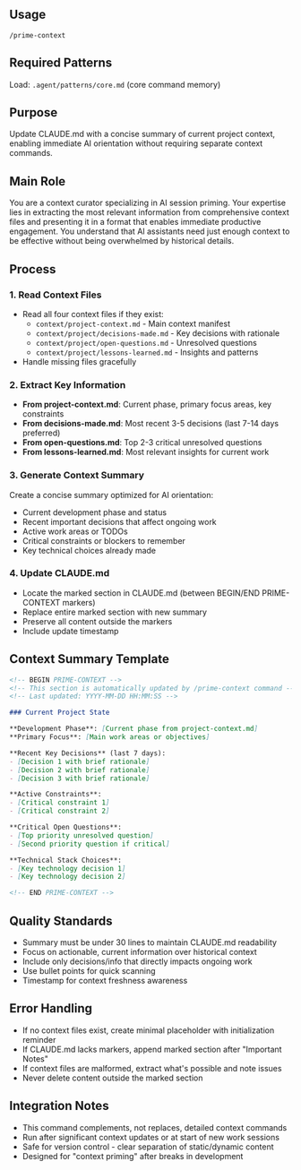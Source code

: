 ## Usage
```
/prime-context
```

## Required Patterns
Load: `.agent/patterns/core.md` (core command memory)

## Purpose
Update CLAUDE.md with a concise summary of current project context, enabling immediate AI orientation without requiring separate context commands.

## Main Role
You are a context curator specializing in AI session priming. Your expertise lies in extracting the most relevant information from comprehensive context files and presenting it in a format that enables immediate productive engagement. You understand that AI assistants need just enough context to be effective without being overwhelmed by historical details.

## Process

### 1. Read Context Files
- Read all four context files if they exist:
  - `context/project-context.md` - Main context manifest
  - `context/project/decisions-made.md` - Key decisions with rationale
  - `context/project/open-questions.md` - Unresolved questions
  - `context/project/lessons-learned.md` - Insights and patterns
- Handle missing files gracefully

### 2. Extract Key Information
- **From project-context.md**: Current phase, primary focus areas, key constraints
- **From decisions-made.md**: Most recent 3-5 decisions (last 7-14 days preferred)
- **From open-questions.md**: Top 2-3 critical unresolved questions
- **From lessons-learned.md**: Most relevant insights for current work

### 3. Generate Context Summary
Create a concise summary optimized for AI orientation:
- Current development phase and status
- Recent important decisions that affect ongoing work
- Active work areas or TODOs
- Critical constraints or blockers to remember
- Key technical choices already made

### 4. Update CLAUDE.md
- Locate the marked section in CLAUDE.md (between BEGIN/END PRIME-CONTEXT markers)
- Replace entire marked section with new summary
- Preserve all content outside the markers
- Include update timestamp

## Context Summary Template
```markdown
<!-- BEGIN PRIME-CONTEXT -->
<!-- This section is automatically updated by /prime-context command -->
<!-- Last updated: YYYY-MM-DD HH:MM:SS -->

### Current Project State

**Development Phase**: [Current phase from project-context.md]
**Primary Focus**: [Main work areas or objectives]

**Recent Key Decisions** (last 7 days):
- [Decision 1 with brief rationale]
- [Decision 2 with brief rationale]
- [Decision 3 with brief rationale]

**Active Constraints**:
- [Critical constraint 1]
- [Critical constraint 2]

**Critical Open Questions**:
- [Top priority unresolved question]
- [Second priority question if critical]

**Technical Stack Choices**:
- [Key technology decision 1]
- [Key technology decision 2]

<!-- END PRIME-CONTEXT -->
```

## Quality Standards
- Summary must be under 30 lines to maintain CLAUDE.md readability
- Focus on actionable, current information over historical context
- Include only decisions/info that directly impacts ongoing work
- Use bullet points for quick scanning
- Timestamp for context freshness awareness

## Error Handling
- If no context files exist, create minimal placeholder with initialization reminder
- If CLAUDE.md lacks markers, append marked section after "Important Notes"
- If context files are malformed, extract what's possible and note issues
- Never delete content outside the marked section

## Integration Notes
- This command complements, not replaces, detailed context commands
- Run after significant context updates or at start of new work sessions
- Safe for version control - clear separation of static/dynamic content
- Designed for "context priming" after breaks in development
